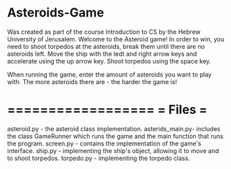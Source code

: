 # Asteroids-Game

Was created as part of the course Introduction to CS by the Hebrew University of Jerusalem.
Welcome to the Asteroid game! In order to win, you need to shoot torpedos at the asteroids, break them until there are no asteroids left. 
Move the ship with the ledt and right arrow keys and accelerate using the up arrow key. Shoot torpedos using the space key.

When running the game, enter the amount of asteroids you want to play with. The more asteroids there are - the harder the game is!

==================
=      Files     =
==================

asteroid.py - the asteroid class implementation. 
asterids_main.py- includes the class GameRunner which runs the game and the main function that runs the program.
screen.py - contains the implementation of the game's interface. 
ship.py - implementing the ship's object, allowing it to move and to shoot torpedos.
torpedo.py - implementing the torpedo class.


